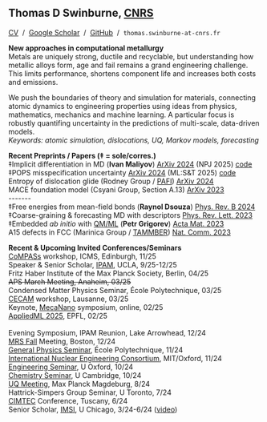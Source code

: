 ## Thomas D Swinburne, <a href="http://www.cnrs.fr" target="_new">CNRS</a>
<a href="pdf/CV-TomSwinburne-2024.pdf" target="_new">CV</a>
&nbsp;/&nbsp;
<a href="https://scholar.google.com/citations?hl=en&user=vgHQd9cAAAAJ&view_op=list_works&sortby=pubdate" target="_new">Google Scholar</a>
&nbsp;/&nbsp;
<a href="https://github.com/tomswinburne/" target="_new">GitHub</a>
&nbsp;/&nbsp;
<code>thomas.swinburne-at-cnrs.fr</code>

<strong>New approaches in computational metallurgy</strong><br>
Metals are uniquely strong, ductile and recyclable, but 
understanding how metallic alloys form, age and fail remains a grand engineering challenge. This limits performance, shortens component life and increases both costs and emissions.

We push the boundaries of theory and simulation for materials,
connecting atomic dynamics to engineering properties using ideas from physics, mathematics, mechanics and machine learning. A particular focus is robustly quantifing uncertainty in the predictions of multi-scale, data-driven models.<br>
<em>Keywords: atomic simulation, dislocations, UQ, Markov models, forecasting</em><br>

<strong>Recent Preprints / Papers (&Dagger; = sole/corres.)</strong><br>
&Dagger;Implicit differentiation in MD (<b>Ivan Maliyov</b>)
<a href="https://arxiv.org/abs/2407.02414" _target="_new">ArXiv 2024</a> (NPJ 2025) <a href="https://github.com/marseille-matmol/LammpsImplicitDerivative" target="_new">code</a><br>
&Dagger;POPS misspecification uncertainty
<a href="https://arxiv.org/abs/2402.01810v5" _target="_new">ArXiv 2024</a> (ML:S&T 2025) <a href="https://github.com/tomswinburne/POPS-Regression" target="_new">code</a><br>
Entropy of dislocation glide (Rodney Group / <a href="https://github.com/tomswinburne/PAFI" target="_new">PAFI</a>)
<a href="https://arxiv.org/abs/2410.04813" target="_new" >ArXiv 2024</a><br>
MACE foundation model (Csyani Group, Section A.13)
<a href="https://arxiv.org/abs/2401.00096" >ArXiv 2023</a><br>
-------<br>
&Dagger;Free energies from mean-field bonds (<b>Raynol Dsouza</b>)
<a href="https://journals.aps.org/prb/abstract/10.1103/PhysRevB.109.064108" _target="_new" >Phys. Rev. B 2024</a><br>
&Dagger;Coarse-graining & forecasting MD with descriptors 
<a href="http://dx.doi.org/10.1103/PhysRevLett.131.236101" target="_new" > Phys. Rev. Lett. 2023</a><br>
&Dagger;Embedded <em>ab initio</em> with <a href="https://github.com/marseille-matmol/LML-retrain" target="_new">QM/ML</a> (<b>Petr Grigorev</b>)
<a href="https://doi.org/10.1016/j.actamat.2023.118734" target="_new" >Acta Mat. 2023 </a><br>
A15 defects in FCC (Marinica Group / <a href="https://github.com/tomswinburne/TAMMBER" target="_new">TAMMBER</a>)
<a href="https://www.nature.com/articles/s41467-023-38729-6" target="_new" >Nat. Comm. 2023</a><br>
<!--&Dagger;Ill-conditioned Markov chains (Wales Group / <a href="https://github.com/tomswinburne/PyGT" target="_new">PyGT</a>)
<a href="https://royalsocietypublishing.org/doi/abs/10.1098/rsta.2022.0245" target="_new" >Proc. Roy. Soc. 2023</a><br>-->

<strong>Recent & Upcoming Invited Conferences/Seminars</strong><br>
<a href="https://www.icms.org.uk/workshops" target="_new">CoMPASs</a> workshop, ICMS, Edinburgh, 11/25<br>
Speaker & Senior Scholar, <a href="https://www.ipam.ucla.edu/programs/long-programs/bridging-the-gap-transitioning-from-deterministic-to-stochastic-interaction-modeling-in-electrochemistry/" target="_new">IPAM</a>, UCLA, 9/25-12/25<br>
Fritz Haber Institute of the Max Planck Society, Berlin, 04/25<br><s>APS March Meeting, Anaheim, 03/25</s><br>Condensed Matter Physics Seminar, École Polytechnique, 03/25<br>
<a href="https://www.cecam.org/workshop-details/fulfilling-the-multiscale-promise-in-materials-getting-information-out-of-the-atomistic-scale-1283" target="_new">CECAM</a> workshop, Lausanne, 03/25<br>
Keynote, <a href="https://mecanano.com/working-groups/wg2/" target="_new">MecaNano</a> symposium, online, 02/25<br>
<a href="https://2025.appliedmldays.org/" target="_new">AppliedML 2025</a>, EPFL, 02/25<br>
<br>
Evening Symposium, IPAM Reunion, Lake Arrowhead, 12/24<br>
<a href="https://www.mrs.org/meetings-events/annual-meetings/2024-mrs-fall-meeting/symposium-sessions/call-for-papers/2024-fall-meeting/Symposium_MT01" target="_new">MRS Fall</a> Meeting, Boston, 12/24<br>
<a href="https://www.polytechnique.edu/education/departements-denseignement-et-de-recherche/departement-de-physique/seminaires-et-conferences" target="_new">General Physics Seminar</a>, École Polytechnique, 11/24<br>
<a href="https://ukaea.zoom.us/webinar/register/WN_w6W5HMKfSwug8ZIFYRQf9g#/registration" ttarget="_new">International Nuclear Engineering Consortium</a>, MIT/Oxford, 11/24<br>
<a href="https://eng.ox.ac.uk/solidmech/seminars/" target="_new">Engineering Seminar</a>, U Oxford, 10/24<br>
<a href="https://www.ch.cam.ac.uk/talk/216568" target="_new">Chemistry Seminar</a>, U Cambridge, 10/24<br>
<a href="https://indico3.mpi-magdeburg.mpg.de/event/40/" target="_new">UQ Meeting</a>, Max Planck Magdeburg, 8/24<br>
Hattrick-Simpers Group Seminar, U Toronto, 7/24<br>
<a href="https://www.cimtec-congress.org/" target="_new">CIMTEC</a> Conference, Tuscany, 6/24<br>
Senior Scholar, <a href="https://www.imsi.institute/activities/data-driven-materials-informatics/" target="_new">
IMSI</a>, U Chicago, 3/24-6/24 (<a href="https://www.imsi.institute/videos/descriptor-coarse-graining-and-forecasting-atomic-simulations/" target="_new">video</a>)<br>

